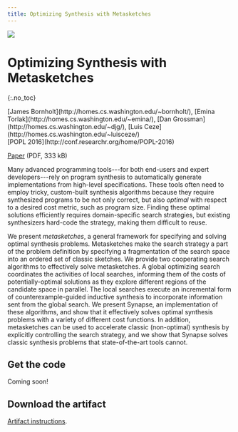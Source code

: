 ```yaml
---
title: Optimizing Synthesis with Metasketches
---
```


<img class="aec" src="/img/popl-aec.png" />

# Optimizing Synthesis with Metasketches
{:.no_toc}

<p class="authors" markdown="1">
[James Bornholt](http://homes.cs.washington.edu/~bornholt/), 
[Emina Torlak](http://homes.cs.washington.edu/~emina/),
[Dan Grossman](http://homes.cs.washington.edu/~djg/), 
[Luis Ceze](http://homes.cs.washington.edu/~luisceze/)
<br>
[POPL 2016](http://conf.researchr.org/home/POPL-2016)
</p>

[Paper](/synapse-popl16.pdf) (PDF, 333 kB)

Many advanced programming tools---for both end-users and expert
developers---rely on program synthesis to automatically generate implementations
from high-level specifications. These tools often need to employ tricky,
custom-built synthesis algorithms because they require synthesized programs to
be not only correct, but also *optimal* with respect to a desired cost metric,
such as program size.  Finding these optimal solutions efficiently requires
domain-specific search strategies, but existing synthesizers hard-code the
strategy, making them difficult to reuse.

We present *metasketches*, a general framework for specifying and solving
optimal synthesis problems. Metasketches make the search strategy a part of the
problem definition by specifying a fragmentation of the search space into an
ordered set of classic sketches. We provide two cooperating search algorithms to
effectively solve metasketches. A global optimizing search coordinates the
activities of local searches, informing them of the costs of potentially-optimal
solutions as they explore different regions of the candidate space in parallel.
The local searches execute an incremental form of counterexample-guided
inductive synthesis to incorporate information sent from the global search. We
present Synapse, an implementation of these algorithms, and show that it
effectively solves optimal synthesis problems with a variety of different cost
functions. In addition, metasketches can be used to accelerate classic
(non-optimal) synthesis by explicitly controlling the search strategy, and we
show that Synapse solves classic synthesis problems that state-of-the-art tools
cannot.

## Get the code

Coming soon!

## Download the artifact

[Artifact instructions](/popl16-aec/).
